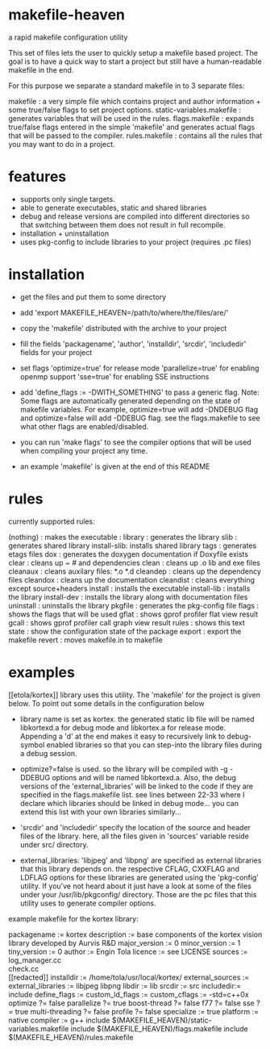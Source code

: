 makefile-heaven
===============

a rapid makefile configuration utility


This set of files lets the user to quickly setup a makefile based project. The goal is to have a quick way to start a project but still have a human-readable makefile in the end.

For this purpose we separate a standard makefile in to 3 separate files:


makefile                  : a very simple file which contains project and author information +
                            some true/false flags to set project options.
static-variables.makefile : generates variables that will be used in the rules.
flags.makefile            : expands true/false flags entered in the simple 'makefile' and generates actual flags that
                            will be passed to the compiler.
rules.makefile            : contains all the rules that you may want to do in a project.

features
========
- supports only single targets.
- able to generate executables, static and shared libraries
- debug and release versions are compiled into different directories so that
  switching between them does not result in full recompile.
- installation + uninstallation
- uses pkg-config to include libraries to your project (requires .pc files)

installation
============

- get the files and put them to some directory
- add 'export MAKEFILE_HEAVEN=/path/to/where/the/files/are/'
- copy the 'makefile' distributed with the archive to your project

- fill the fields 'packagename', 'author', 'installdir', 'srcdir', 'includedir'
  fields for your project

- set flags
    'optimize=true' for release mode
    'parallelize=true' for enabling openmp support
    'sse=true' for enabling SSE instructions

- add 'define_flags := -DWITH_SOMETHING' to pass a generic flag. Note: Some
  flags are automatically generated depending on the state of makefile
  variables. For example, optimize=true will add -DNDEBUG flag and
  optimize=false will add -DDEBUG flag. see the flags.makefile to see what other
  flags are enabled/disabled.

- you can run 'make flags' to see the compiler options that will be used when
  compiling your project any time.

- an example 'makefile' is given at the end of this README

rules
=====

currently supported rules:

(nothing)   : makes the executable :
library     : generates the library
slib        : generates shared library
install-slib: installs shared library
tags        : generates etags files
dox         : generates the doxygen documentation if Doxyfile exists
clear       : cleans up *~ #* and dependencies
clean       : cleans up .o lib and exe files
cleanaux    : cleans auxilary files: *.o *.d
cleandep    : cleans up the dependency files
cleandox    : cleans up the documentation
cleandist   : cleans everything except source+headers
install     : installs the executable
install-lib : installs the library
install-dev : installs the library along with documentation files
uninstall   : uninstalls the library
pkgfile     : generates the pkg-config file
flags       : shows the flags that will be used
gflat       : shows gprof profiler flat view result
gcall       : shows gprof profiler call graph view result
rules       : shows this text
state       : show the configuration state of the package
export      : export the makefile
revert      : moves makefile.in to makefile

examples
========

[[etola/kortex]] library uses this utility. The 'makefile' for the project is
given below. To point out some details in the  configuration below

- library name is set as kortex. the generated static lib file will be named
  libkortexd.a for debug mode and libkortex.a for release mode. Appending a 'd'
  at the end makes it easy to recursively link to debug-symbol enabled libraries
  so that you can step-into the library files during a debug session. 

- optimize?=false is used. so the library will be compiled with -g -DDEBUG
  options and will be named libkortexd.a. Also, the debug versions of the
  'external_libraries' will be linked to the code if they are specified in the
  flags.makefile list. see lines between 22-33 where I declare which libraries
  should be linked in debug mode... you can extend this list with your own
  libraries similarly...

- 'srcdir' and 'includedir' specify the location of the source and header files
  of the library. here, all the files given in 'sources' variable reside under
  src/ directory.

- external_libraries: 'libjpeg' and 'libpng' are specified as external libraries
  that this library depends on. the respective CFLAG, CXXFLAG and LDFLAG options
  for these libraries are generated using the 'pkg-config' utility. If you've
  not heard about it just have a look at some of the files under your
  /usr/lib/pkgconfig/ directory. Those are the pc files that this utility uses
  to generate compiler options.

example makefile for the kortex library:

packagename := kortex
description := base components of the kortex vision library developed by Aurvis R&D
major_version := 0
minor_version := 1
tiny_version  := 0
author := Engin Tola
licence := see LICENSE
sources := \
log_manager.cc \
check.cc \
[[redacted]]
installdir := /home/tola/usr/local/kortex/
external_sources :=
external_libraries := libjpeg libpng
libdir := lib
srcdir := src
includedir:= include
define_flags :=
custom_ld_flags :=
custom_cflags := -std=c++0x
optimize ?= false
parallelize ?= true
boost-thread ?= false
f77 ?= false
sse ?= true
multi-threading ?= false
profile ?= false
specialize := true
platform := native
compiler := g++
include $(MAKEFILE_HEAVEN)/static-variables.makefile
include $(MAKEFILE_HEAVEN)/flags.makefile
include $(MAKEFILE_HEAVEN)/rules.makefile
